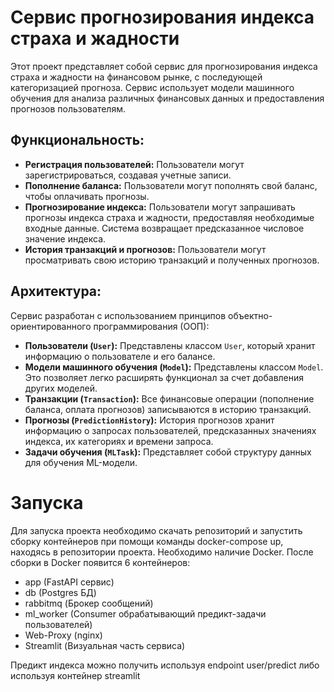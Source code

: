 # Сервис прогнозирования индекса страха и жадности

Этот проект представляет собой сервис для прогнозирования индекса страха и жадности на финансовом рынке, с последующей категоризацией прогноза.  Сервис использует модели машинного обучения для анализа различных финансовых данных и предоставления прогнозов пользователям.

## Функциональность:

* **Регистрация пользователей:**  Пользователи могут зарегистрироваться, создавая учетные записи.
* **Пополнение баланса:**  Пользователи могут пополнять свой баланс, чтобы оплачивать прогнозы.
* **Прогнозирование индекса:**  Пользователи могут запрашивать прогнозы индекса страха и жадности, предоставляя необходимые входные данные.  Система возвращает предсказанное числовое значение индекса.
* **История транзакций и прогнозов:**  Пользователи могут просматривать свою историю транзакций и полученных прогнозов.

## Архитектура:

Сервис разработан с использованием принципов объектно-ориентированного программирования (ООП):

* **Пользователи (`User`):**  Представлены классом `User`, который хранит информацию о пользователе и его балансе.
* **Модели машинного обучения (`Model`):**  Представлены классом `Model`.  Это позволяет легко расширять функционал за счет добавления других моделей.
* **Транзакции (`Transaction`):**  Все финансовые операции (пополнение баланса, оплата прогнозов) записываются в историю транзакций.
* **Прогнозы (`PredictionHistory`):**  История прогнозов хранит информацию о запросах пользователей, предсказанных значениях индекса, их категориях и времени запроса.
* **Задачи обучения (`MLTask`):**  Представляет собой структуру данных для обучения ML-модели.


# Запуска

Для запуска проекта необходимо скачать репозиторий и запустить сборку контейнеров при помощи команды docker-compose up, находясь в репозитории проекта.
Необходимо наличие Docker.
После сборки в Docker появится 6 контейнеров: 
* app (FastAPI сервис)
* db (Postgres БД)
* rabbitmq (Брокер сообщений)
*  ml_worker (Consumer обрабатывающий предикт-задачи пользователей)
*  Web-Proxy (nginx)
*  Streamlit (Визуальная часть сервиса)


Предикт индекса можно получить используя endpoint user/predict либо используя контейнер streamlit




